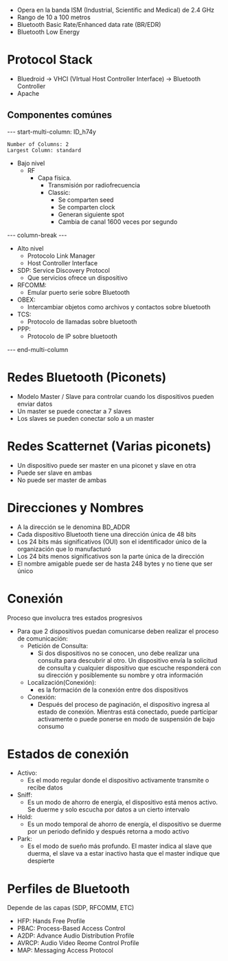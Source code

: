- Opera en la banda ISM (Industrial, Scientific and Medical) de 2.4 GHz
- Rango de 10 a 100 metros
- Bluetooth Basic Rate/Enhanced data rate (BR/EDR)
- Bluetooth Low Energy

# Protocol Stack

- Bluedroid -> VHCI (VIrtual Host Controller Interface) -> Bluetooth Controller
- Apache

## Componentes comúnes

--- start-multi-column: ID_h74y

```column-settings
Number of Columns: 2
Largest Column: standard
```

- Bajo nivel
  - RF
    - Capa física.
      - Transmisión por radiofrecuencia
      - Classic:
        - Se comparten seed
        - Se comparten clock
        - Generan siguiente spot
        - Cambia de canal 1600 veces por segundo

--- column-break ---

- Alto nivel
  - Protocolo Link Manager
  - Host Controller Interface
- SDP: Service Discovery Protocol
  - Que servicios ofrece un dispositivo
- RFCOMM:
  - Emular puerto serie sobre Bluetooth
- OBEX:
  - Intercambiar objetos como archivos y contactos sobre bluetooth
- TCS:
  - Protocolo de llamadas sobre bluetooth
- PPP:
  - Protocolo de IP sobre bluetooth

--- end-multi-column

# Redes Bluetooth (Piconets)

- Modelo Master / Slave para controlar cuando los dispositivos pueden enviar datos
- Un master se puede conectar a 7 slaves
- Los slaves se pueden conectar solo a un master

# Redes Scatternet (Varias piconets)

- Un dispositivo puede ser master en una piconet y slave en otra
- Puede ser slave en ambas
- No puede ser master de ambas

# Direcciones y Nombres

- A la dirección se le denomina BD_ADDR
- Cada dispositivo Bluetooth tiene una dirección única de 48 bits
- Los 24 bits más significativos (OUI) son el identificador único de la organización que lo manufacturó
- Los 24 bits menos significativos son la parte única de la dirección
- El nombre amigable puede ser de hasta 248 bytes y no tiene que ser único

# Conexión

Proceso que involucra tres estados progresivos

- Para que 2 dispositivos puedan comunicarse deben realizar el proceso de comunicación:
  - Petición de Consulta:
    - Si dos dispositivos no se conocen, uno debe realizar una consulta para descubrir al otro. Un dispositivo envía la solicitud de consulta y cualquier dispositivo que escuche responderá con su dirección y posiblemente su nombre y otra información
  - Localización(Conexión):
    - es la formación de la conexión entre dos dispositivos
  - Conexión:
    - Después del proceso de paginación, el dispositivo ingresa al estado de conexión. Mientras está conectado, puede participar activamente o puede ponerse en modo de suspensión de bajo consumo

# Estados de conexión

- Activo:
  - Es el modo regular donde el dispositivo activamente transmite o recibe datos
- Sniff:
  - Es un modo de ahorro de energía, el dispositivo está menos activo. Se duerme y solo escucha por datos a un cierto intervalo
- Hold:
  - Es un modo temporal de ahorro de energía, el dispositivo se duerme por un periodo definido y después retorna a modo activo
- Park:
  - Es el modo de sueño más profundo. El master indica al slave que duerma, el slave va a estar inactivo hasta que el master indique que despierte

# Perfiles de Bluetooth

Depende de las capas (SDP, RFCOMM, ETC)

- HFP: Hands Free Profile
- PBAC: Process-Based Access Control
- A2DP: Advance Audio Distribution Profile
- AVRCP: Audio Video Reome Control Profile
- MAP: Messaging Access Protocol
